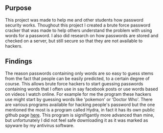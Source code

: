 <h2>Purpose</h2>
This project was made to help me and other students how password security works. Thoughout this project I created a brute force password cracker that was made to help others understand the problem with using words for a password. I also did research on how passwords are stored and checked on a server, but still secure so that they are not available to hackers.

<h2>Findings</h2>
The reason passwords containing only words are so easy to guess stems from the fact that people can be easily predicted, to a certain degree of course. This allows brute force hackers to start guessing passwords containing words that I often use in say facebook posts or use words based on videos I watch online. For example for me the program these hackers use might start by guessing words like 'pokemon' or 'Doctor Who'. There are various programs available for hacking people's password but the one mentioned the most is a program called Hydra, in fact it has its own public github page <a href="https://github.com/vanhauser-thc/thc-hydra">here</a>. This program is signifigantly more advanced than mine, but unfortunately I did not feel safe downloading it as it was marked as spyware by my antivirus software.
